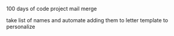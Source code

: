 100 days of code project mail merge

take list of names and automate adding them to letter template to personalize